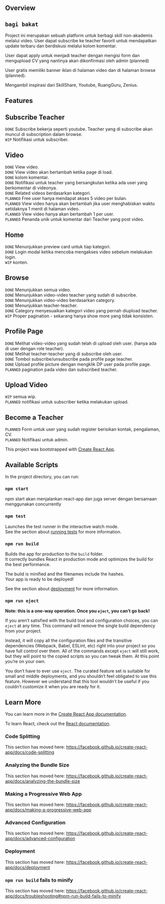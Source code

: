 ## Overview

## `bagi bakat`

Project ini merupakan sebuah platform untuk berbagi skill non-akademis melalui video. User dapat subscribe ke teacher favorit untuk mendapatkan update terbaru dan berdiskusi melalui kolom komentar.<br>

User dapat apply untuk menjadi teacher dengan mengisi form dan mengupload CV yang nantinya akan dikonfirmasi oleh admin (planned)<br>

User gratis memiliki banner iklan di halaman video dan di halaman browse (planned). <br>

Mengambil inspirasi dari SkillShare, Youtube, RuangGuru, Zenius. <br>

## Features

## Subscribe Teacher

`DONE` Subscribe bekerja seperti youtube. Teacher yang di subscribe akan muncul di subscription dalam browse.<br>
`WIP` Notifikasi untuk subscriber.<br>

## Video

`DONE` View video.<br>
`DONE` View video akan bertambah ketika page di load.<br>
`DONE` kolom komentar.<br>
`DONE` Notifikasi untuk teacher yang bersangkutan ketika ada user yang berkomentar di videonya.<br>
`DONE` Related videos berdasarkan kategori.<br>
`PLANNED` Free user hanya mendapat akses 5 video per bulan.<br>
`PLANNED` View video hanya akan bertambah jika user menghabiskan waktu setidaknya 1 menit di halaman video.<br>
`PLANNED` View video hanya akan bertambah 1 per user.<br>
`PLANNED` Penanda unik untuk komentar dari Teacher yang post video.<br>

## Home

`DONE` Menunjukkan preview card untuk tiap kategori.<br>
`DONE` Login modal ketika mencoba mengakses video sebelum melakukan login.<br>
`WIP` konten.<br>

## Browse

`DONE` Menunjukkan semua video.<br>
`DONE` Menunjukkan video-video teacher yang sudah di subscribe.<br>
`DONE` Menunjukkan video-video berdasarkan category.<br>
`DONE` Menunjukkan teacher-teacher.<br>
`DONE` Category menyesuaikan kategori video yang pernah diupload teacher.<br>
`WIP` Proper pagination - sekarang hanya show more yang tidak konsisten.<br>

## Profile Page

`DONE` Melihat video-video yang sudah telah di upload oleh user. (hanya ada di user dengan role teacher).<br>
`DONE` Melihat teacher-teacher yang di subscribe oleh user.<br>
`DONE` Tombol subscribe/unsubscribe pada profile page teacher.<br>
`DONE` Upload profile picture dengan mengklik DP user pada profile page.<br>
`PLANNED` pagination pada video dan subscribed teacher.<br>

## Upload Video

`WIP` semua wip.<br>
`PLANNED` notifikasi untuk subscriber ketika melakukan upload.<br>

## Become a Teacher

`PLANNED` Form untuk user yang sudah register berisikan kontak, pengalaman, CV.<br>
`PLANNED` Notifikasi untuk admin.<br>

This project was bootstrapped with [Create React App](https://github.com/facebook/create-react-app).

## Available Scripts

In the project directory, you can run:

### `npm start`

npm start akan menjalankan react-app dan juga server dengan bersamaan menggunakan concurrently

### `npm test`

Launches the test runner in the interactive watch mode.<br>
See the section about [running tests](https://facebook.github.io/create-react-app/docs/running-tests) for more information.

### `npm run build`

Builds the app for production to the `build` folder.<br>
It correctly bundles React in production mode and optimizes the build for the best performance.

The build is minified and the filenames include the hashes.<br>
Your app is ready to be deployed!

See the section about [deployment](https://facebook.github.io/create-react-app/docs/deployment) for more information.

### `npm run eject`

**Note: this is a one-way operation. Once you `eject`, you can’t go back!**

If you aren’t satisfied with the build tool and configuration choices, you can `eject` at any time. This command will remove the single build dependency from your project.

Instead, it will copy all the configuration files and the transitive dependencies (Webpack, Babel, ESLint, etc) right into your project so you have full control over them. All of the commands except `eject` will still work, but they will point to the copied scripts so you can tweak them. At this point you’re on your own.

You don’t have to ever use `eject`. The curated feature set is suitable for small and middle deployments, and you shouldn’t feel obligated to use this feature. However we understand that this tool wouldn’t be useful if you couldn’t customize it when you are ready for it.

## Learn More

You can learn more in the [Create React App documentation](https://facebook.github.io/create-react-app/docs/getting-started).

To learn React, check out the [React documentation](https://reactjs.org/).

### Code Splitting

This section has moved here: https://facebook.github.io/create-react-app/docs/code-splitting

### Analyzing the Bundle Size

This section has moved here: https://facebook.github.io/create-react-app/docs/analyzing-the-bundle-size

### Making a Progressive Web App

This section has moved here: https://facebook.github.io/create-react-app/docs/making-a-progressive-web-app

### Advanced Configuration

This section has moved here: https://facebook.github.io/create-react-app/docs/advanced-configuration

### Deployment

This section has moved here: https://facebook.github.io/create-react-app/docs/deployment

### `npm run build` fails to minify

This section has moved here: https://facebook.github.io/create-react-app/docs/troubleshooting#npm-run-build-fails-to-minify
